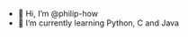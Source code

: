 - 👋 Hi, I’m @philip-how
- 🌱 I’m currently learning Python, C and Java

<!---
philip-how/philip-how is a ✨ special ✨ repository because its `README.md` (this file) appears on your GitHub profile.
You can click the Preview link to take a look at your changes.
--->
